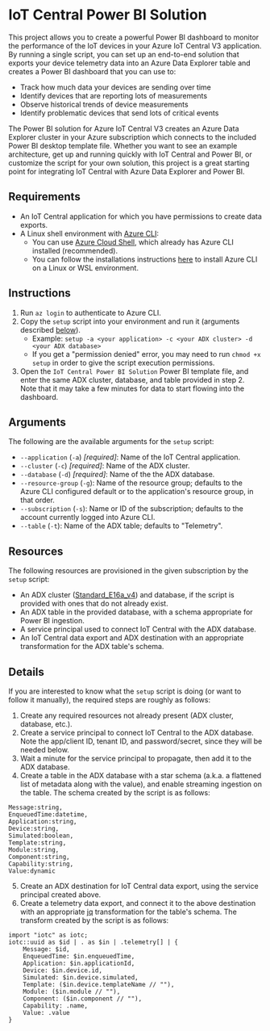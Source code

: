 # IoT Central Power BI Solution

This project allows you to create a powerful Power BI dashboard to monitor the
performance of the IoT devices in your Azure IoT Central V3 application. By
running a single script, you can set up an end-to-end solution that exports your
device telemetry data into an Azure Data Explorer table and creates a Power BI
dashboard that you can use to:

- Track how much data your devices are sending over time
- Identify devices that are reporting lots of measurements
- Observe historical trends of device measurements
- Identify problematic devices that send lots of critical events

The Power BI solution for Azure IoT Central V3 creates an Azure Data Explorer
cluster in your Azure subscription which connects to the included Power BI
desktop template file. Whether you want to see an example architecture, get up
and running quickly with IoT Central and Power BI, or customize the script for
your own solution, this project is a great starting point for integrating IoT
Central with Azure Data Explorer and Power BI.

## Requirements

- An IoT Central application for which you have permissions to create data
  exports.
- A Linux shell environment with
  [Azure CLI](https://docs.microsoft.com/en-us/cli/azure):
  - You can use
    [Azure Cloud Shell](https://docs.microsoft.com/en-us/azure/cloud-shell/quickstart),
    which already has Azure CLI installed (recommended).
  - You can follow the installations instructions
    [here](https://docs.microsoft.com/en-us/cli/azure/install-azure-cli-linux)
    to install Azure CLI on a Linux or WSL environment.

## Instructions

1. Run `az login` to authenticate to Azure CLI.
2. Copy the `setup` script into your environment and run it (arguments described
   [below](#arguments)).
   - Example:
     `setup -a <your application> -c <your ADX cluster> -d <your ADX database>`
   * If you get a "permission denied" error, you may need to run
     `chmod +x setup` in order to give the script execution permissions.
3. Open the `IoT Central Power BI Solution` Power BI template file, and enter
   the same ADX cluster, database, and table provided in step 2. Note that it
   may take a few minutes for data to start flowing into the dashboard.

## Arguments

The following are the available arguments for the `setup` script:

- `--application` (`-a`) _[required]_: Name of the IoT Central application.
- `--cluster` (`-c`) _[required]_: Name of the ADX cluster.
- `--database` (`-d`) _[required]_: Name of the the ADX database.
- `--resource-group` (`-g`): Name of the resource group; defaults to the Azure
  CLI configured default or to the application's resource group, in that order.
- `--subscription` (`-s`): Name or ID of the subscription; defaults to the
  account currently logged into Azure CLI.
- `--table` (`-t`): Name of the ADX table; defaults to "Telemetry".

## Resources

The following resources are provisioned in the given subscription by the `setup`
script:

- An ADX cluster
  ([Standard_E16a_v4](https://docs.microsoft.com/en-us/azure/data-explorer/manage-cluster-choose-sku#compute-sku-options))
  and database, if the script is provided with ones that do not already exist.
- An ADX table in the provided database, with a schema appropriate for Power BI
  ingestion.
- A service principal used to connect IoT Central with the ADX database.
- An IoT Central data export and ADX destination with an appropriate
  transformation for the ADX table's schema.

## Details

If you are interested to know what the `setup` script is doing (or want to
follow it manually), the required steps are roughly as follows:

1. Create any required resources not already present (ADX cluster, database,
   etc.).
2. Create a service principal to connect IoT Central to the ADX database. Note
   the app/client ID, tenant ID, and password/secret, since they will be needed
   below.
3. Wait a minute for the service principal to propagate, then add it to the ADX
   database.
4. Create a table in the ADX database with a star schema (a.k.a. a flattened
   list of metadata along with the value), and enable streaming ingestion on the
   table. The schema created by the script is as follows:

```
Message:string,
EnqueuedTime:datetime,
Application:string,
Device:string,
Simulated:boolean,
Template:string,
Module:string,
Component:string,
Capability:string,
Value:dynamic
```

5. Create an ADX destination for IoT Central data export, using the service
   principal created above.
6. Create a telemetry data export, and connect it to the above destination with
   an appropriate [jq](https://stedolan.github.io/jq) transformation for the
   table's schema. The transform created by the script is as follows:

```
import "iotc" as iotc;
iotc::uuid as $id | . as $in | .telemetry[] | {
    Message: $id,
    EnqueuedTime: $in.enqueuedTime,
    Application: $in.applicationId,
    Device: $in.device.id,
    Simulated: $in.device.simulated,
    Template: ($in.device.templateName // ""),
    Module: ($in.module // ""),
    Component: ($in.component // ""),
    Capability: .name,
    Value: .value
}
```
